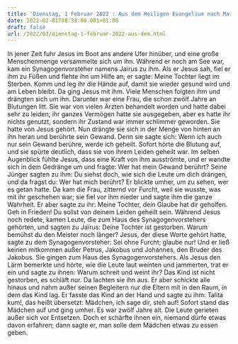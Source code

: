 ```yaml
---
title: 'Dienstag, 1 Februar 2022 : Aus dem Heiligen Evangelium nach Markus - Mk 5,21-43.'
date: 2022-02-01T08:33:00.001+01:00
draft: false
url: /2022/02/dienstag-1-februar-2022-aus-dem.html
---
```


In jener Zeit fuhr Jesus im Boot ans andere Ufer hinüber, und eine große Menschenmenge versammelte sich um ihn. Während er noch am See war, kam ein Synagogenvorsteher namens Jaïrus zu ihm. Als er Jesus sah, fiel er ihm zu Füßen und flehte ihn um Hilfe an; er sagte: Meine Tochter liegt im Sterben. Komm und leg ihr die Hände auf, damit sie wieder gesund wird und am Leben bleibt. Da ging Jesus mit ihm. Viele Menschen folgten ihm und drängten sich um ihn. Darunter war eine Frau, die schon zwölf Jahre an Blutungen litt. Sie war von vielen Ärzten behandelt worden und hatte dabei sehr zu leiden; ihr ganzes Vermögen hatte sie ausgegeben, aber es hatte ihr nichts genutzt, sondern ihr Zustand war immer schlimmer geworden. Sie hatte von Jesus gehört. Nun drängte sie sich in der Menge von hinten an ihn heran und berührte sein Gewand. Denn sie sagte sich: Wenn ich auch nur sein Gewand berühre, werde ich geheilt. Sofort hörte die Blutung auf, und sie spürte deutlich, dass sie von ihrem Leiden geheilt war. Im selben Augenblick fühlte Jesus, dass eine Kraft von ihm ausströmte, und er wandte sich in dem Gedränge um und fragte: Wer hat mein Gewand berührt? Seine Jünger sagten zu ihm: Du siehst doch, wie sich die Leute um dich drängen, und da fragst du: Wer hat mich berührt? Er blickte umher, um zu sehen, wer es getan hatte. Da kam die Frau, zitternd vor Furcht, weil sie wusste, was mit ihr geschehen war; sie fiel vor ihm nieder und sagte ihm die ganze Wahrheit. Er aber sagte zu ihr: Meine Tochter, dein Glaube hat dir geholfen. Geh in Frieden! Du sollst von deinem Leiden geheilt sein. Während Jesus noch redete, kamen Leute, die zum Haus des Synagogenvorstehers gehörten, und sagten zu Jaïrus: Deine Tochter ist gestorben. Warum bemühst du den Meister noch länger? Jesus, der diese Worte gehört hatte, sagte zu dem Synagogenvorsteher: Sei ohne Furcht; glaube nur! Und er ließ keinen mitkommen außer Petrus, Jakobus und Johannes, den Bruder des Jakobus. Sie gingen zum Haus des Synagogenvorstehers. Als Jesus den Lärm bemerkte und hörte, wie die Leute laut weinten und jammerten, trat er ein und sagte zu ihnen: Warum schreit und weint ihr? Das Kind ist nicht gestorben, es schläft nur. Da lachten sie ihn aus. Er aber schickte alle hinaus und nahm außer seinen Begleitern nur die Eltern mit in den Raum, in dem das Kind lag. Er fasste das Kind an der Hand und sagte zu ihm: Talita kum!, das heißt übersetzt: Mädchen, ich sage dir, steh auf! Sofort stand das Mädchen auf und ging umher. Es war zwölf Jahre alt. Die Leute gerieten außer sich vor Entsetzen. Doch er schärfte ihnen ein, niemand dürfe etwas davon erfahren; dann sagte er, man solle dem Mädchen etwas zu essen geben.